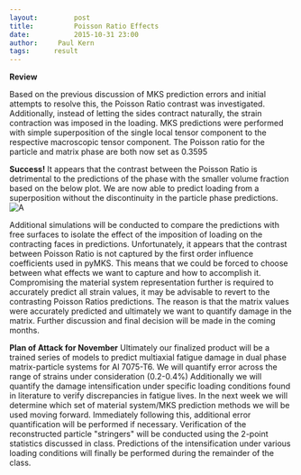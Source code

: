 ```yaml
---
layout:     	post
title:      	Poisson Ratio Effects
date:       	2015-10-31 23:00
author:     Paul Kern
tags:      result
---
```

<!-- Start Writing Below in Markdown -->
**Review**

Based on the previous discussion of MKS prediction errors and initial attempts to resolve this, the Poisson Ratio contrast was investigated. Additionally, instead of letting the sides contract naturally, the strain contraction was imposed in the loading.
MKS predictions were performed with simple superposition of the single local tensor component to the respective macroscopic tensor component.
The Poisson ratio for the particle and matrix phase are both now set as 0.3595

**Success!**
It appears that the contrast between the Poisson Ratio is detrimental to the predictions of the phase with the smaller volume fraction based on the below plot. We are now able to predict loading from a superposition without the discontinuity in the particle phase predictions.
![A](/MIC-AL7075-PARTICLES/img/Paul/ChangePoisson.png)

Additional simulations will be conducted to compare the predictions with free surfaces to isolate the effect of the imposition of loading on the contracting faces in predictions.
Unfortunately, it appears that the contrast between Poisson Ratio is not captured by the first order influence coefficients used in pyMKS. This means that we could be forced to choose between what effects we want to capture and how to accomplish it.
Compromising the material system representation further is required to accurately predict all strain values, it may be advisable to revert to the contrasting Poisson Ratios predictions. The reason is that the matrix values were accurately predicted and ultimately we want to quantify damage in the matrix.
Further discussion and final decision will be made in the coming months.

**Plan of Attack for November**
Ultimately our finalized product will be a trained series of models to predict multiaxial fatigue damage in dual phase matrix-particle systems for Al 7075-T6.
We will quantify error across the range of strains under consideration (0.2-0.4%)
Additionally we will quantify the damage intensification under specific loading conditions found in literature to verify discrepancies in fatigue lives.
In the next week we will determine which set of material system/MKS prediction methods we will be used moving forward.
Immediately following this, additional error quantification will be performed if necessary.
Verification of the reconstructed particle "stringers" will be conducted using the 2-point statistics discussed in class.
Predictions of the intensification under various loading conditions will finally be performed during the remainder of the class.